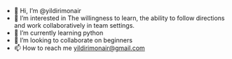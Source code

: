 - 👋 Hi, I’m @yildirimonair
- 👀 I’m interested in The willingness to learn, the ability to follow directions and work collaboratively in team settings. 
- 🌱 I’m currently learning python
- 💞️ I’m looking to collaborate on beginners
- 📫 How to reach me yildirimonair@gmail.com

<!---
yildirimonair/yildirimonair is a ✨ special ✨ repository because its `README.md` (this file) appears on your GitHub profile.
You can click the Preview link to take a look at your changes.
--->
